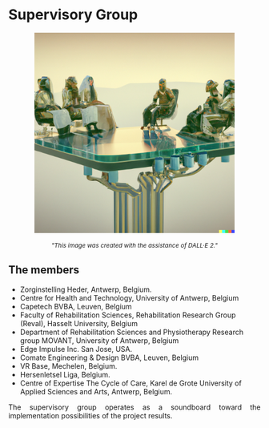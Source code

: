 # Supervisory Group

<div style="text-align: center"><p><img width="400px" class="center-block" src="../img/Image - Supervisory Group .png">
  </p>
</div>
<div style="text-align: center">
  <i>
    <p style="font-size: 12px"> "This image was created with the assistance of DALL·E 2."
    </p>
  </i>
</div>
<div>
    <h2>The members
    </h2>
<ul>
  <li>Zorginstelling Heder, Antwerp, Belgium.</li>
  <li>Centre for Health and Technology, University of Antwerp, Belgium</li>
  <li>Capetech BVBA, Leuven, Belgium</li>
  <li>Faculty of Rehabilitation Sciences, Rehabilitation Research Group (Reval), Hasselt University, Belgium</li>
  <li>Department of Rehabilitation Sciences and Physiotherapy Research group MOVANT, University of Antwerp, Belgium</li>  
  <li>Edge Impulse Inc. San Jose, USA.</li>
  <li>Comate Engineering & Design BVBA, Leuven, Belgium</li> 
  <li>VR Base, Mechelen, Belgium.</li> 
  <li>Hersenletsel Liga, Belgium.</li> 
  <li>Centre of Expertise The Cycle of Care, Karel de Grote University of Applied Sciences and Arts, Antwerp, Belgium.</li> 
</ul>
</div>
<div style="text-align: justify">
    <p>The supervisory group operates as a soundboard toward the implementation possibilities of the project results.</p>
</div>